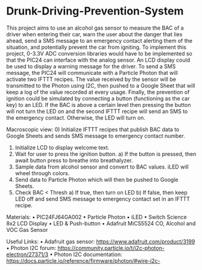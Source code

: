 # Drunk-Driving-Prevention-System
This project aims to use an alcohol gas sensor to measure the BAC of a driver when entering their car, warn the user about the danger that lies ahead, send a SMS message to an emergency contact alerting them of the situation, and potentially prevent the car from igniting. To implement this project, 0-3.3V ADC conversion libraries would have to be implemented so that the PIC24 can interface with the analog sensor. An LCD display could be used to display a warning message for the driver. To send a SMS message, the PIC24 will communicate with a Particle Photon that will activate two IFTTT recipes. The value received by the sensor will be transmitted to the Photon using I2C, then pushed to a Google Sheet that will keep a log of the value recorded at every usage. Finally, the prevention of ignition could be simulated by connecting a button (functioning as the car key) to an LED. If the BAC is above a certain level then pressing the button will not turn the LED on and the second IFTTT recipe will send an SMS to the emergency contact. Otherwise, the LED will turn on. 

Macroscopic view:
0)  Initialize IFTTT recipes that publish BAC data to Google Sheets and sends SMS message to emergency contact number.
1)	Initialize LCD to display welcome text.
2)	Wait for user to press the ignition button.
a)	If the button is pressed, then await button press to breathe into breathalyzer.
3)	Sample data from alcohol sensor and convert to BAC values. iLED will wheel through colors.
4)  Send data to Particle Photon which will then be pushed to Google Sheets.
5)	Check BAC < Thresh
a)	If true, then turn on LED 
b)	If false, then keep LED off and send SMS message to emergency contact set in an IFTTT recipe. 

Materials:
•	PIC24FJ64GA002
•	Particle Photon 
•	iLED
•	Switch Science 8x2 LCD Display
•	LED & Push-button
•	Adafruit MiCS5524 CO, Alcohol and VOC Gas Sensor

Useful Links:
•	Adafruit gas sensor: https://www.adafruit.com/product/3199 
•	Photon I2C forum: https://community.particle.io/t/i2c-photon-electron/27371/3
•	Photon I2C documentation: https://docs.particle.io/reference/firmware/photon/#wire-i2c-
